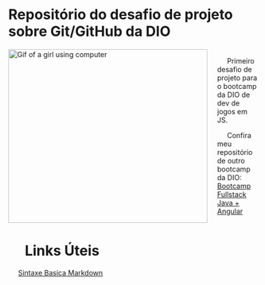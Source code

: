 # Repositório do desafio de projeto sobre Git/GitHub da DIO

<div style="display: flex; align-items: center;">
  <img src="https://media.tenor.com/FP3KLUuiKOkAAAAC/computer-typing.gif" alt="Gif of a girl using computer" align="left" width="400" height="350" style="margin-right: 20px;"/>
  <div>
    <p> &nbsp;&nbsp;&nbsp;&nbsp; Primeiro desafio de projeto para o bootcamp da DIO de dev de jogos em JS.</p>
    <p> &nbsp;&nbsp;&nbsp;&nbsp; Confira meu repositório de outro bootcamp da DIO: <a href="https://github.com/GraziellaPereira/Resumos-Bootcamp-Fullstack-Java-Angular">Bootcamp Fullstack Java + Angular</a></p>
  </div>
</div>

<h1> &nbsp;&nbsp;&nbsp;&nbsp;  Links Úteis </h1>
&nbsp;&nbsp;&nbsp;&nbsp; <a href="https://www.markdownguide.org/basic-syntax/">Sintaxe Basica Markdown</a>





